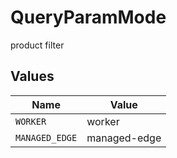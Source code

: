 # QueryParamMode

product filter


## Values

| Name           | Value          |
| -------------- | -------------- |
| `WORKER`       | worker         |
| `MANAGED_EDGE` | managed-edge   |
